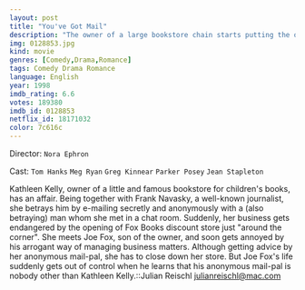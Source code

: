 ```yaml
---
layout: post
title: "You've Got Mail"
description: "The owner of a large bookstore chain starts putting the owner of a small local bookstore out of business. Meanwhile they have been corresponding over the internet without knowing who either of them are. They can't stand each other in person but over the internet they are very attracted. He finds out who she is but she doesn't know. He starts to like her more but she still hates him. He has to fix it..."
img: 0128853.jpg
kind: movie
genres: [Comedy,Drama,Romance]
tags: Comedy Drama Romance 
language: English
year: 1998
imdb_rating: 6.6
votes: 189380
imdb_id: 0128853
netflix_id: 18171032
color: 7c616c
---
```

Director: `Nora Ephron`  

Cast: `Tom Hanks` `Meg Ryan` `Greg Kinnear` `Parker Posey` `Jean Stapleton` 

Kathleen Kelly, owner of a little and famous bookstore for children's books, has an affair. Being together with Frank Navasky, a well-known journalist, she betrays him by e-mailing secretly and anonymously with a (also betraying) man whom she met in a chat room. Suddenly, her business gets endangered by the opening of Fox Books discount store just "around the corner". She meets Joe Fox, son of the owner, and soon gets annoyed by his arrogant way of managing business matters. Although getting advice by her anonymous mail-pal, she has to close down her store. But Joe Fox's life suddenly gets out of control when he learns that his anonymous mail-pal is nobody other than Kathleen Kelly.::Julian Reischl <julianreischl@mac.com>